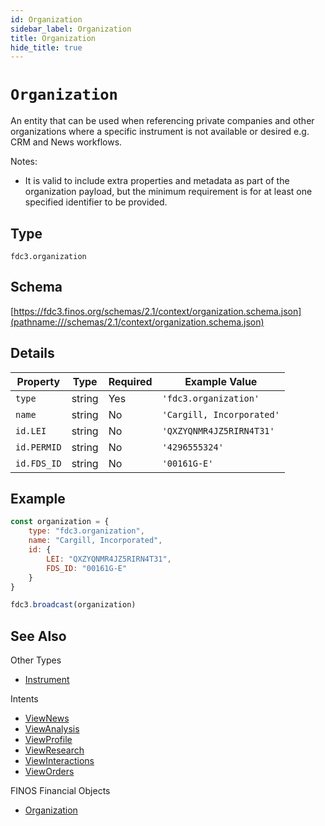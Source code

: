 ```yaml
---
id: Organization
sidebar_label: Organization
title: Organization
hide_title: true
---
```

# `Organization`

An entity that can be used when referencing private companies and other organizations where a specific instrument is not available or desired e.g. CRM and News workflows.

Notes:

- It is valid to include extra properties and metadata as part of the organization payload, but the minimum requirement
is for at least one specified identifier to be provided.

## Type

`fdc3.organization`

## Schema

[https://fdc3.finos.org/schemas/2.1/context/organization.schema.json](pathname:///schemas/2.1/context/organization.schema.json)

## Details

| Property    | Type    | Required | Example Value             |
|-------------|---------|----------|---------------------------|
| `type`      | string  | Yes      | `'fdc3.organization'`     |
| `name`      | string  | No       | `'Cargill, Incorporated'` |
| `id.LEI`    | string  | No       | `'QXZYQNMR4JZ5RIRN4T31'`  |
| `id.PERMID` | string  | No       | `'4296555324'`            |
| `id.FDS_ID` | string  | No       | `'00161G-E'`              |

## Example

```js
const organization = {
    type: "fdc3.organization",
    name: "Cargill, Incorporated",
    id: {
        LEI: "QXZYQNMR4JZ5RIRN4T31",
        FDS_ID: "00161G-E"
    }
}

fdc3.broadcast(organization)
```

## See Also

Other Types

- [Instrument](Instrument)

Intents

- [ViewNews](../../intents/ref/ViewNews)
- [ViewAnalysis](../../intents/ref/ViewAnalysis)
- [ViewProfile](../../intents/ref/ViewProfile)
- [ViewResearch](../../intents/ref/ViewResearch)
- [ViewInteractions](../../intents/ref/ViewInteractions)
- [ViewOrders](../../intents/ref/ViewOrders)

FINOS Financial Objects

- [Organization](https://fo.finos.org/docs/objects/organization)
